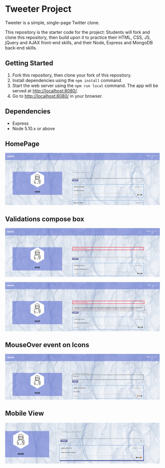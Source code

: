 # Tweeter Project

Tweeter is a simple, single-page Twitter clone.

This repository is the starter code for the project: Students will fork and clone this repository, then build upon it to practice their HTML, CSS, JS, jQuery and AJAX front-end skills, and their Node, Express and MongoDB back-end skills.

## Getting Started

1. Fork this repository, then clone your fork of this repository.
2. Install dependencies using the `npm install` command.
3. Start the web server using the `npm run local` command. The app will be served at <http://localhost:8080/>.
4. Go to <http://localhost:8080/> in your browser.

## Dependencies

- Express
- Node 5.10.x or above

## HomePage

!["Screenshot of tweet compose box"](https://github.com/Chand-11/tweeter/blob/master/docs/MainPage.png?raw=true)

## Validations compose box
!["Screenshot of tweet compose box  Empty Validation "](https://github.com/Chand-11/tweeter/blob/master/docs/validation.png?raw=true)

!["Screenshot of tweet compose box Over character Validation "](https://github.com/Chand-11/tweeter/blob/master/docs/valiodation-2.png?raw=true)

## MouseOver event on Icons

!["Screenshot of mouseover event on icons "](https://github.com/Chand-11/tweeter/blob/master/docs/hightlightflag.png?raw=true)

## Mobile View

!["Screenshot of Mobile View"](https://github.com/Chand-11/tweeter/blob/master/docs/flags.png?raw=true)
